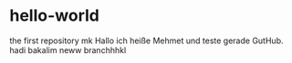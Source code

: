 # hello-world
the first repository mk
Hallo ich heiße Mehmet
und teste gerade GutHub.
hadi bakalim
neww branchhhkl
